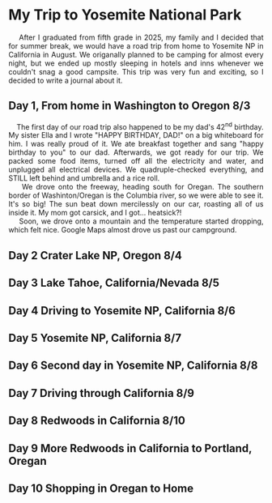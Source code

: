 # My Trip to Yosemite National Park

<div style="text-align: justify;">
&nbsp;&nbsp;&nbsp;&nbsp;After I graduated from fifth grade in 2025, my family and I decided that for summer break, we would have a road trip from home to Yosemite NP in California in August. We origanally planned to be camping for almost every night, but we ended up mostly sleeping in hotels and inns whenever we couldn't snag a good campsite. This trip was very fun and exciting, so I decided to write a journal about it.
</div>

## Day 1, From home in Washington to Oregon 8/3

<div style="text-align: justify;">
&nbsp;&nbsp;&nbsp;&nbsp;The first day of our road trip also happened to be my dad's 42<sup>nd</sup> birthday. My sister Ella and I wrote "HAPPY BIRTHDAY, DAD!" on a big whiteboard for him. I was really proud of it. We ate breakfast together and sang "happy birthday to you" to our dad. Afterwards, we got ready for our trip. We packed some food items, turned off all the electricity and water, and unplugged all electrical devices. We quadruple-checked everything, and STILL left behind and umbrella and a rice roll.
<br>
&nbsp;&nbsp;&nbsp;&nbsp;We drove onto the freeway, heading south for Oregan. The southern border of Washinton/Oregan is the Columbia river, so we were able to see it. It's so big! The sun beat down mercilessly on our car, roasting all of us inside it. My mom got carsick, and I got... heatsick?!
<br>
&nbsp;&nbsp;&nbsp;&nbsp;Soon, we drove onto a mountain and the temperature started dropping, which felt nice. Google Maps almost drove us past our campground.
</div>

## Day 2 Crater Lake NP, Oregon 8/4

<div style="text-align: justify;">
</div>

## Day 3 Lake Tahoe, California/Nevada 8/5

<div style="text-align: justify;">
</div>

## Day 4 Driving to Yosemite NP, California 8/6

<div style="text-align: justify;">
</div>

## Day 5 Yosemite NP, California 8/7

<div style="text-align: justify;">
</div>

## Day 6 Second day in Yosemite NP, California 8/8

<div style="text-align: justify;">
</div>

## Day 7 Driving through California 8/9

<div style="text-align: justify;">
</div>

## Day 8 Redwoods in California 8/10

<div style="text-align: justify;">
</div>

## Day 9 More Redwoods in California to Portland, Oregan

<div style="text-align: justify;">
</div>

## Day 10 Shopping in Oregan to Home

<div style="text-align: justify;">
</div>

<div style="text-align: justify;">
</div> <!--Justify Paragraph-->

&nbsp;&nbsp;&nbsp;&nbsp; <!--Indent-->